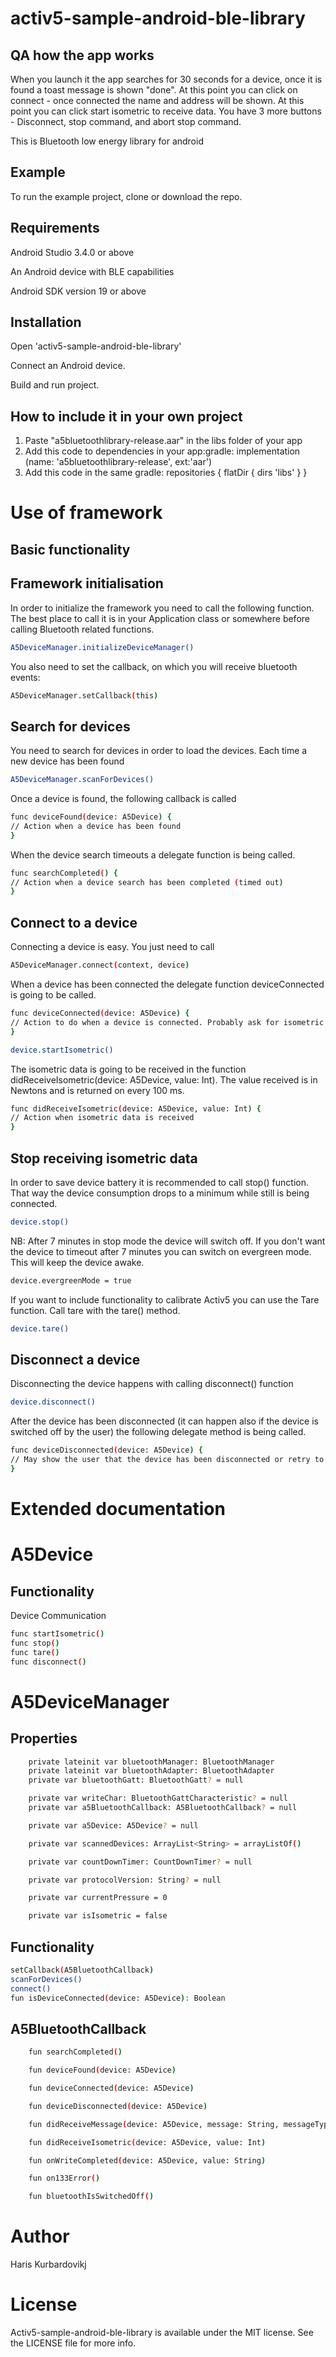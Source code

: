 # activ5-sample-android-ble-library

## QA how the app works

When you launch it the app searches for 30 seconds for a device, once it is found a toast message is shown "done".
At this point you can click on connect - once connected the name and address will be shown.
At this point you can click start isometric to receive data.
You have 3 more buttons - Disconnect, stop command, and abort stop command.

This is Bluetooth low energy library for android

## Example

To run the example project, clone or download the repo.

## Requirements

Android Studio 3.4.0 or above

An Android device with BLE capabilities

Android SDK version 19 or above

## Installation

Open 'activ5-sample-android-ble-library'

Connect an Android device.

Build and run project.

## How to include it in your own project

1. Paste "a5bluetoothlibrary-release.aar" in the libs folder of your app
2. Add this code to dependencies in your app:gradle: implementation (name: 'a5bluetoothlibrary-release', ext:'aar')
3. Add this code in the same gradle: 
repositories {
    flatDir {
        dirs 'libs'
    }
}

# Use of framework

## Basic functionality

## Framework initialisation

In order to initialize the framework you need to call the following function. The best place to call it is in your Application class or somewhere before calling Bluetooth related functions.

```bash
A5DeviceManager.initializeDeviceManager()
```

You also need to set the callback, on which you will receive bluetooth events:
```bash
A5DeviceManager.setCallback(this)
```

## Search for devices

You need to search for devices in order to load the devices. Each time a new device has been found

```bash
A5DeviceManager.scanForDevices()
```

Once a device is found, the following callback is called
```bash
func deviceFound(device: A5Device) {
// Action when a device has been found
}
```

When the device search timeouts a delegate function is being called.
```bash
func searchCompleted() {
// Action when a device search has been completed (timed out)
}
```

## Connect to a device

Connecting a device is easy. You just need to call

```bash
A5DeviceManager.connect(context, device)
```

When a device has been connected the delegate function deviceConnected is going to be called.

```bash
func deviceConnected(device: A5Device) {
// Action to do when a device is connected. Probably ask for isometric data
}
```    
```bash
device.startIsometric()
```

The isometric data is going to be received in the function didReceiveIsometric(device: A5Device, value: Int). 
The value received is in Newtons and is returned on every 100 ms.

```bash
func didReceiveIsometric(device: A5Device, value: Int) {
// Action when isometric data is received
}
```    
## Stop receiving isometric data

In order to save device battery it is recommended to call stop() function. That way the device consumption drops to a minimum while still is being connected.

```bash
device.stop()
```    

NB: After 7 minutes in stop mode the device will switch off. If you don't want the device to timeout after 7 minutes you can switch on evergreen mode. This will keep the device awake.

```bash
device.evergreenMode = true
```    

If you want to include functionality to calibrate Activ5 you can use the Tare function. Call tare with the tare() method.

```bash
device.tare()
```   

## Disconnect a device

Disconnecting the device happens with calling disconnect() function

```bash
device.disconnect()
```    

After the device has been disconnected (it can happen also if the device is switched off by the user) the following delegate method is being called.

```bash
func deviceDisconnected(device: A5Device) {
// May show the user that the device has been disconnected or retry to connect if needed.
}
```    

# Extended documentation

# A5Device

## Functionality

Device Communication

```bash
func startIsometric()
func stop()
func tare()
func disconnect()
```

# A5DeviceManager

## Properties

```bash
    private lateinit var bluetoothManager: BluetoothManager
    private lateinit var bluetoothAdapter: BluetoothAdapter
    private var bluetoothGatt: BluetoothGatt? = null

    private var writeChar: BluetoothGattCharacteristic? = null
    private var a5BluetoothCallback: A5BluetoothCallback? = null

    private var a5Device: A5Device? = null

    private var scannedDevices: ArrayList<String> = arrayListOf()

    private var countDownTimer: CountDownTimer? = null

    private var protocolVersion: String? = null

    private var currentPressure = 0

    private var isIsometric = false
```


## Functionality

```bash
setCallback(A5BluetoothCallback)
scanForDevices()
connect()
fun isDeviceConnected(device: A5Device): Boolean
```

## A5BluetoothCallback
```bash
    fun searchCompleted()

    fun deviceFound(device: A5Device)

    fun deviceConnected(device: A5Device)

    fun deviceDisconnected(device: A5Device)

    fun didReceiveMessage(device: A5Device, message: String, messageType: String)

    fun didReceiveIsometric(device: A5Device, value: Int)

    fun onWriteCompleted(device: A5Device, value: String)

    fun on133Error()

    fun bluetoothIsSwitchedOff()
```

# Author

Haris Kurbardovikj

# License

Activ5-sample-android-ble-library is available under the MIT license. See the LICENSE file for more info.
